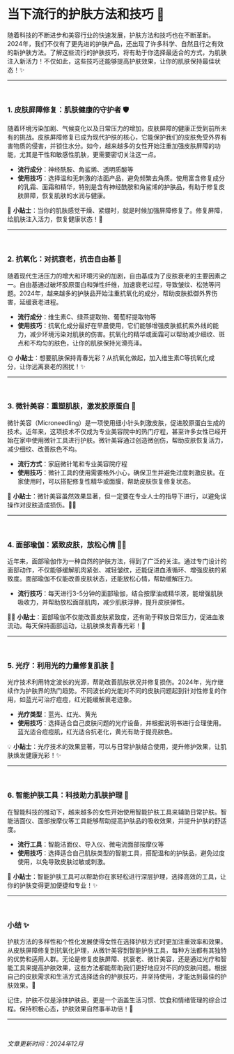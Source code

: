 # 当下流行的护肤方法和技巧 🌟

随着科技的不断进步和美容行业的快速发展，护肤方法和技巧也在不断革新。2024年，我们不仅有了更先进的护肤产品，还出现了许多科学、自然且行之有效的新护肤方法。了解这些流行的护肤技巧，将有助于你选择最适合的方式，为肌肤注入新活力！不仅如此，这些技巧还能够提高护肤效果，让你的肌肤保持最佳状态！✨

---

<br>

### 1. **皮肤屏障修复：肌肤健康的守护者** 🛡️

随着环境污染加剧、气候变化以及日常压力的增加，皮肤屏障的健康正受到前所未有的挑战。皮肤屏障修复已成为现代护肤的核心，它能保护我们的皮肤免受外界有害物质的侵害，并锁住水分。如今，越来越多的女性开始注重加强皮肤屏障的功能，尤其是干性和敏感性肌肤，更需要密切关注这一点。

- **流行成分**：神经酰胺、角鲨烯、透明质酸等
- **使用技巧**：选择温和无刺激的洁面产品，避免频繁去角质。使用富含修复成分的乳霜、面霜和精华，特别是含有神经酰胺和角鲨烯的护肤品，有助于修复皮肤屏障，恢复肌肤的水润与健康。

🔑 **小贴士**：当你的肌肤感觉干燥、紧绷时，就是时候加强屏障修复了。修复屏障，给肌肤注入活力，恢复健康状态！💖

---

<br>

### 2. **抗氧化：对抗衰老，抗击自由基** 🍇

随着现代生活压力的增大和环境污染的加剧，自由基成为了皮肤衰老的主要因素之一。自由基通过破坏胶原蛋白和弹性纤维，加速衰老过程，导致皱纹、松弛等问题。2024年，越来越多的护肤品开始注重抗氧化的成分，帮助皮肤抵御外界伤害，延缓衰老进程。

- **流行成分**：维生素C、绿茶提取物、葡萄籽提取物等
- **使用技巧**：抗氧化成分最好在早晨使用，它们能够增强皮肤抵抗紫外线的能力，减少环境污染对肌肤的伤害。抗氧化的精华或面霜可以帮助减少细纹、斑点和不均匀的肤色，让你的肌肤保持光滑亮泽。

🌞 **小贴士**：想要肌肤保持青春光彩？从抗氧化做起，加入维生素C等抗氧化成分，让你远离衰老的困扰！✨

---

<br>

### 3. **微针美容：重塑肌肤，激发胶原蛋白** 🔬

微针美容（Microneedling）是一项使用细小针头刺激皮肤，促进胶原蛋白生成的技术。近年来，这项技术不仅成为专业美容院中的热门疗程，甚至许多女性已经开始在家中使用微针工具进行护肤。微针美容通过创造微创伤，帮助皮肤恢复活力，减少细纹、改善肤色不均。

- **流行方式**：家庭微针笔和专业美容院疗程
- **使用技巧**：微针工具的使用需要格外小心，确保卫生并避免过度刺激皮肤。在家使用时，可以搭配修复性精华或面膜，帮助皮肤恢复修复状态。

💉 **小贴士**：微针美容虽然效果显著，但一定要在专业人士的指导下进行，以避免误操作对皮肤造成损伤。💆‍♀️

---

<br>

### 4. **面部瑜伽：紧致皮肤，放松心情** 🧘‍♀️

近年来，面部瑜伽作为一种自然的护肤方法，得到了广泛的关注。通过专门设计的面部动作，不仅能够缓解肌肉紧张、减轻皱纹，还能促进血液循环、增强皮肤的紧致度。面部瑜伽不仅能改善皮肤状态，还能放松心情，帮助缓解压力。

- **流行技巧**：每天进行3-5分钟的面部瑜伽，结合按摩油或精华液，能增强肌肤吸收力，并帮助放松面部肌肉，减少肌肤浮肿，提升皮肤弹性。

🧘‍♀️ **小贴士**：面部瑜伽不仅能改善皮肤紧致度，还有助于释放日常压力，促进血液流动。每天保持面部运动，让肌肤焕发青春光彩！🌸

---

<br>

### 5. **光疗：利用光的力量修复肌肤** 🌟

光疗技术利用特定波长的光源，帮助改善肌肤状况并修复损伤。2024年，光疗继续作为护肤界的热门趋势。不同波长的光能对不同的皮肤问题起到针对性修复的作用，如蓝光可治疗痘痘，红光能缓解衰老迹象。

- **光疗类型**：蓝光、红光、黄光
- **使用技巧**：选择适合自己皮肤问题的光疗设备，并根据说明书进行合理使用。蓝光适合痘痘肌，红光适合抗老化，黄光有助于提亮肤色。

💡 **小贴士**：光疗技术的效果显著，可以与日常护肤结合使用，提升修护效果，让肌肤焕发健康光彩！✨

---

<br>

### 6. **智能护肤工具：科技助力肌肤护理** 🤖

在智能科技的推动下，越来越多的女性开始使用智能护肤工具来辅助日常护肤。智能洁面仪、面部按摩仪等工具能够帮助提高护肤品的吸收效果，并提升护肤的舒适度。

- **流行工具**：智能洁面仪、导入仪、微电流面部按摩仪等
- **使用技巧**：选择适合自己肌肤类型的智能工具，搭配温和的护肤品，避免过度使用，以免导致皮肤过敏或刺激。

💎 **小贴士**：智能护肤工具可以帮助你在家轻松进行深层护理，选择高效的工具，让你的护肤变得更加便捷和专业！✨

---

<br>

### 小结 ✨

护肤方法的多样性和个性化发展使得女性在选择护肤方式时更加注重效率和效果。从皮肤屏障修复到抗氧化护理，从微针美容到智能护肤工具，每种方法都有其独特的优势和适用人群。无论是修复皮肤屏障、抗衰老、微针美容，还是通过光疗和智能工具来提高护肤效果，这些方法都能帮助我们更好地应对不同的皮肤问题。根据自己的皮肤需求和生活方式选择适合的护肤技巧，并坚持使用，才能达到最佳的护肤效果。💖

记住，护肤不仅是涂抹护肤品，更是一个涵盖生活习惯、饮食和情绪管理的综合过程。保持积极心态，护肤效果自然事半功倍！🌸

---

<br>

*文章更新时间：2024年12月*